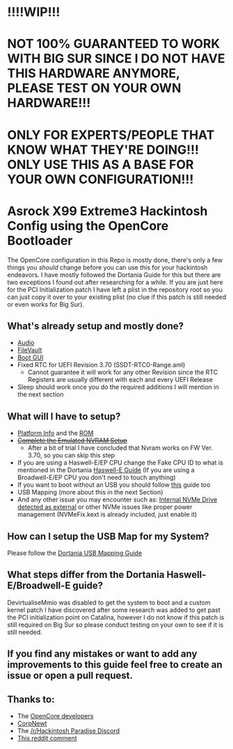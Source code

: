 # !!!!WIP!!!
# NOT 100% GUARANTEED TO WORK WITH BIG SUR SINCE I DO NOT HAVE THIS HARDWARE ANYMORE, PLEASE TEST ON YOUR OWN HARDWARE!!!
# ONLY FOR EXPERTS/PEOPLE THAT KNOW WHAT THEY'RE DOING!!! ONLY USE THIS AS A BASE FOR YOUR OWN CONFIGURATION!!!
# Asrock X99 Extreme3 Hackintosh Config using the OpenCore Bootloader
The OpenCore configuration in this Repo is mostly done, there's only a few things you *should* change before you can use this for your hackintosh endeavors. I have mostly followed the Dortania Guide for this but there are two exceptions I found out after researching for a while.
If you are just here for the PCI Initialization patch I have left a plist in the repository root so you can just copy it over to your existing plist (no clue if this patch is still needed or even works for Big Sur).

## What's already setup and mostly done?
* [Audio](https://dortania.github.io/OpenCore-Post-Install/universal/audio.html#finding-your-layout-id)
* [FileVault](https://dortania.github.io/OpenCore-Post-Install/universal/security.html#filevault)
* [Boot GUI](https://dortania.github.io/OpenCore-Post-Install/cosmetic/gui.html)
* Fixed RTC for UEFI Revision 3.70 (SSDT-RTC0-Range.aml)
  * Cannot guarantee it will work for any other Revision since the RTC Registers are usually different with each and every UEFI Release
* Sleep should work once you do the required additions I will mention in the next section

## What will I have to setup?
* [Platform Info](https://dortania.github.io/OpenCore-Post-Install/universal/iservices.html#generate-a-new-serial) and the [ROM](https://dortania.github.io/OpenCore-Post-Install/universal/iservices.html#fixing-rom)
* ~~[Complete the Emulated NVRAM Setup](https://dortania.github.io/OpenCore-Post-Install/misc/nvram.html#enabling-emulated-nvram-with-a-nvram-plist)~~
  *  After a bit of trial I have concluded that Nvram works on FW Ver. 3.70, so you can skip this step
* If you are using a Haswell-E/EP CPU change the Fake CPU ID to what is mentioned in the Dortania [Haswell-E Guide](https://dortania.github.io/OpenCore-Install-Guide/config-HEDT/haswell-e.html#kernel) (If you are using a Broadwell-E/EP CPU you don't need to touch anything)
* If you want to boot without an USB you should follow [this](https://dortania.github.io/OpenCore-Post-Install/universal/oc2hdd.html#grabbing-opencore-off-the-usb) guide too
* USB Mapping (more about this in the next Section)
* And any other issue you may encounter such as: [Internal NVMe Drive detected as external](https://www.reddit.com/r/hackintosh/comments/f0cc4t/internal_drives_shown_as_external_opencore_amd/) or other NVMe issues like proper power management (NVMeFix.kext is already included, just enable it)

## How can I setup the USB Map for my System?
Please follow the [Dortania USB Mapping Guide](https://dortania.github.io/OpenCore-Post-Install/usb/)

## What steps differ from the Dortania Haswell-E/Broadwell-E guide?
DevirtualiseMmio was disabled to get the system to boot and a custom kernel patch I have discovered after some research was added to get past the PCI initialization point on Catalina, however I do not know if this patch is still required on Big Sur so please conduct testing on your own to see if it is still needed.

## If you find any mistakes or want to add any improvements to this guide feel free to create an issue or open a pull request.

## Thanks to:
* The [OpenCore developers](https://github.com/acidanthera/)
* [CorpNewt](https://github.com/corpnewt)
* The [/r/Hackintosh Paradise Discord](https://discord.gg/5B58UbG)
* [This reddit comment](https://www.reddit.com/r/hackintosh/comments/fomna7/x99_upgrade_to_catalina_10154_successfully_but/fm2w62k/)
